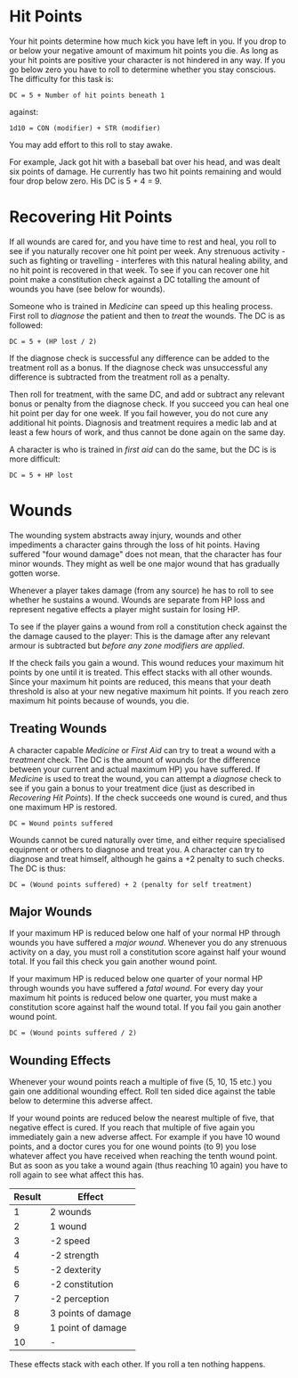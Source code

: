 # Hit Points

Your hit points determine how much kick you have left in you. If you drop to
or below your negative amount of maximum hit points you die. As long as your
hit points are positive your character is not hindered in any way. If you
go below zero you have to roll to determine whether you stay conscious. The
difficulty for this task is:

```
DC = 5 + Number of hit points beneath 1
```

against:

```
1d10 = CON (modifier) + STR (modifier)
```

You may add effort to this roll to stay awake.

For example, Jack got hit with a baseball bat over his head, and was dealt six
points of damage. He currently has two hit points remaining and would four
drop below zero. His DC is 5 + 4 = 9.

# Recovering Hit Points

If all wounds are cared for, and you have time to rest and heal, you roll to
see if you naturally recover one hit point per week. Any strenuous activity -
such as fighting or travelling - interferes with this natural healing ability,
and no hit point is recovered in that week. To see if you can recover one hit
point make a constitution check against a DC totalling the amount of wounds you
have (see below for wounds).

Someone who is trained in _Medicine_ can speed up this healing process.
First roll to _diagnose_ the patient and then to _treat_ the wounds.
The DC is as followed:

```
DC = 5 + (HP lost / 2)
```

If the diagnose check is successful any difference can be added to the treatment
roll as a bonus. If the diagnose check was unsuccessful any difference is
subtracted from the treatment roll as a penalty.

Then roll for treatment, with the same DC, and add or subtract any relevant
bonus or penalty from the diagnose check. If you succeed you can heal one hit
point per day for one week. If you fail however, you do not cure any additional
hit points. Diagnosis and treatment requires a medic lab and at least a few
hours of work, and thus cannot be done again on the same day.

A character is who is trained in _first aid_ can do the same, but the DC is
is more difficult:

```
DC = 5 + HP lost
```

# Wounds

The wounding system abstracts away injury, wounds and other impediments a
character gains through the loss of hit points. Having suffered "four wound
damage" does not mean, that the character has four minor wounds. They might as
well be one major wound that has gradually gotten worse.

Whenever a player takes damage (from any source) he has to roll to see whether
he sustains a wound. Wounds are separate from HP loss and represent negative
effects a player might sustain for losing HP.

To see if the player gains a wound from roll a constitution check against the
the damage caused to the player: This is the damage after any relevant armour is
subtracted but _before any zone modifiers are applied_.

If the check fails you gain a wound. This wound reduces your maximum hit points
by one until it is treated. This effect stacks with all other wounds. Since your
maximum hit points are reduced, this means that your death threshold is also at
your new negative maximum hit points. If you reach zero maximum hit points
because of wounds, you die.

## Treating Wounds

A character capable _Medicine_ or _First Aid_ can try to treat a
wound with a _treatment_ check. The DC is the amount of wounds (or the
difference between your current and actual maximum HP) you have suffered. If
_Medicine_ is used to treat the wound, you can attempt a _diagnose_
check to see if you gain a bonus to your treatment dice (just as described in
_Recovering Hit Points_). If the check succeeds one wound is cured, and
thus one maximum HP is restored.

```
DC = Wound points suffered
```

Wounds cannot be cured naturally over time, and either require specialised
equipment or others to diagnose and treat you. A character can try to diagnose
and treat himself, although he gains a +2 penalty to such checks. The DC is
thus:

```
DC = (Wound points suffered) + 2 (penalty for self treatment)
```

## Major Wounds

If your maximum HP is reduced below one half of your normal HP through wounds
you have suffered a _major wound_. Whenever you do any strenuous activity on a
day, you must roll a constitution score against half your wound total. If you
fail this check you gain another wound point.

If your maximum HP is reduced below one quarter of your normal HP through wounds
you have suffered a _fatal wound_. For every day your maximum hit points is
reduced below one quarter, you must make a constitution score against half
the wound total. If you fail you gain another wound point.

```
DC = (Wound points suffered / 2)
```

## Wounding Effects

Whenever your wound points reach a multiple of five (5, 10, 15 etc.) you gain
one additional wounding effect. Roll ten sided dice against the table below to
determine this adverse affect.

If your wound points are reduced below the nearest multiple of five, that
negative effect is cured. If you reach that multiple of five again you
immediately gain a new adverse affect. For example if you have 10 wound
points, and a doctor cures you for one wound points (to 9) you lose whatever
affect you have received when reaching the tenth wound point. But as soon as
you take a wound again (thus reaching 10 again) you have to roll again to see
what affect this has.

| Result | Effect             |
| ------ | ------------------ |
| 1      | 2 wounds           |
| 2      | 1 wound            |
| 3      | -2 speed           |
| 4      | -2 strength        |
| 5      | -2 dexterity       |
| 6      | -2 constitution    |
| 7      | -2 perception      |
| 8      | 3 points of damage |
| 9      | 1 point of damage  |
| 10     | -                  |

These effects stack with each other. If you roll a ten nothing happens.
